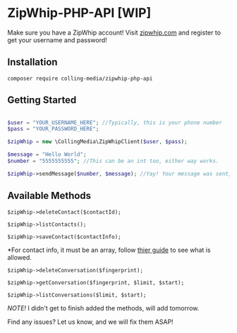 # ZipWhip-PHP-API [WIP]

Make sure you have a ZipWhip account! Visit [zipwhip.com](http://zipwhip.com) and register to get your username and password!

## Installation

`composer require colling-media/zipwhip-php-api`

## Getting Started

```php

$user = "YOUR_USERNAME_HERE"; //Typically, this is your phone number
$pass = "YOUR_PASSWORD_HERE";

$zipWhip = new \CollingMedia\ZipWhipClient($user, $pass);

$message = "Hello World";
$number = "5555555555"; //This can be an int too, either way works.

$zipWhip->sendMessage($number, $message); //Yay! Your message was sent, and you should be receiving it soon!

```

## Available Methods

`$zipWhip->deleteContact($contactId);`

`$zipWhip->listContacts();`

`$zipWhip->saveContact($contactInfo);`

*For contact info, it must be an array, follow [thier guide](https://www.zipwhip.com/api/curl/contact/save) to see what is allowed.

`$zipWhip->deleteConversation($fingerprint);`

`$zipWhip->getConversation($fingerprint, $limit, $start);`

`$zipWhip->listConversations($limit, $start);`

*NOTE!* I didn't get to finish added the methods, will add tomorrow.

Find any issues? Let us know, and we will fix them ASAP!
